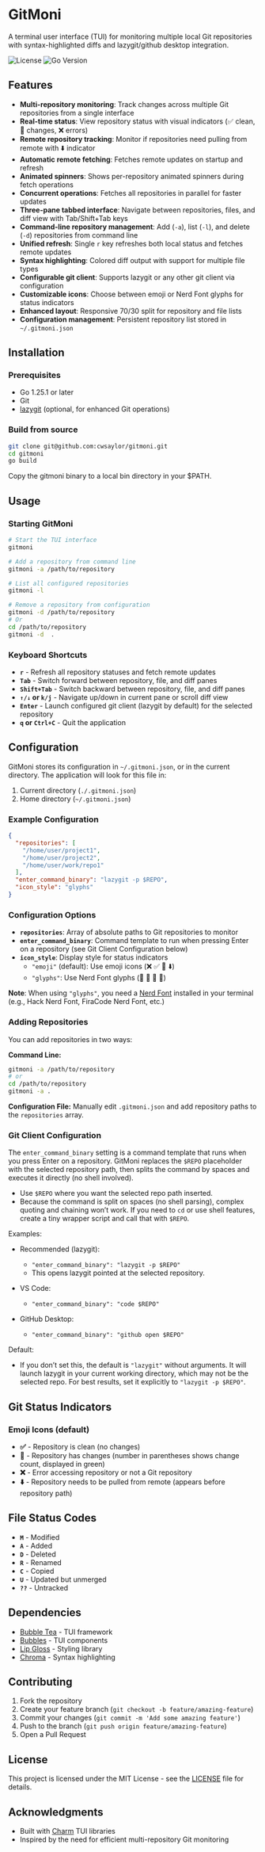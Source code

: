 # GitMoni

A terminal user interface (TUI) for monitoring multiple local Git repositories with syntax-highlighted diffs and lazygit/github desktop integration.

![License](https://img.shields.io/badge/license-MIT-blue.svg)
![Go Version](https://img.shields.io/badge/go-1.25.1-blue.svg)

## Features

- **Multi-repository monitoring**: Track changes across multiple Git repositories from a single interface
- **Real-time status**: View repository status with visual indicators (✅ clean, 🔄 changes, ❌ errors)
- **Remote repository tracking**: Monitor if repositories need pulling from remote with ⬇️ indicator
- **Automatic remote fetching**: Fetches remote updates on startup and refresh
- **Animated spinners**: Shows per-repository animated spinners during fetch operations
- **Concurrent operations**: Fetches all repositories in parallel for faster updates
- **Three-pane tabbed interface**: Navigate between repositories, files, and diff view with Tab/Shift+Tab keys
- **Command-line repository management**: Add (`-a`), list (`-l`), and delete (`-d`) repositories from command line
- **Unified refresh**: Single `r` key refreshes both local status and fetches remote updates
- **Syntax highlighting**: Colored diff output with support for multiple file types
- **Configurable git client**: Supports lazygit or any other git client via configuration
- **Customizable icons**: Choose between emoji or Nerd Font glyphs for status indicators
- **Enhanced layout**: Responsive 70/30 split for repository and file lists
- **Configuration management**: Persistent repository list stored in `~/.gitmoni.json`

## Installation

### Prerequisites

- Go 1.25.1 or later
- Git
- [lazygit](https://github.com/jesseduffield/lazygit) (optional, for enhanced Git operations)

### Build from source

```bash
git clone git@github.com:cwsaylor/gitmoni.git
cd gitmoni
go build
```
Copy the gitmoni binary to a local bin directory in your $PATH.

## Usage

### Starting GitMoni

```bash
# Start the TUI interface
gitmoni

# Add a repository from command line
gitmoni -a /path/to/repository

# List all configured repositories
gitmoni -l

# Remove a repository from configuration
gitmoni -d /path/to/repository
# Or
cd /path/to/repository
gitmoni -d  .
```

### Keyboard Shortcuts

- **`r`** - Refresh all repository statuses and fetch remote updates
- **`Tab`** - Switch forward between repository, file, and diff panes
- **`Shift+Tab`** - Switch backward between repository, file, and diff panes
- **`↑/↓` or `k/j`** - Navigate up/down in current pane or scroll diff view
- **`Enter`** - Launch configured git client (lazygit by default) for the selected repository
- **`q` or `Ctrl+C`** - Quit the application

## Configuration

GitMoni stores its configuration in `~/.gitmoni.json`, or in the current directory. The application will look for this file in:

1. Current directory (`./.gitmoni.json`)
2. Home directory (`~/.gitmoni.json`)

### Example Configuration

```json
{
  "repositories": [
    "/home/user/project1",
    "/home/user/project2",
    "/home/user/work/repo1"
  ],
  "enter_command_binary": "lazygit -p $REPO",
  "icon_style": "glyphs"
}
```

### Configuration Options

- **`repositories`**: Array of absolute paths to Git repositories to monitor
- **`enter_command_binary`**: Command template to run when pressing Enter on a repository (see Git Client Configuration below)
- **`icon_style`**: Display style for status indicators
  - `"emoji"` (default): Use emoji icons (❌ ✅ 🔄 ⬇️)
  - `"glyphs"`: Use Nerd Font glyphs (   )

**Note**: When using `"glyphs"`, you need a [Nerd Font](https://www.nerdfonts.com) installed in your terminal (e.g., Hack Nerd Font, FiraCode Nerd Font, etc.)

### Adding Repositories

You can add repositories in two ways:

**Command Line:**
```bash
gitmoni -a /path/to/repository
# or
cd /path/to/repository
gitmoni -a .
```

**Configuration File:**
Manually edit `.gitmoni.json` and add repository paths to the `repositories` array.

### Git Client Configuration

The `enter_command_binary` setting is a command template that runs when you press Enter on a repository. GitMoni replaces the `$REPO` placeholder with the selected repository path, then splits the command by spaces and executes it directly (no shell involved).

- Use `$REPO` where you want the selected repo path inserted.
- Because the command is split on spaces (no shell parsing), complex quoting and chaining won’t work. If you need to `cd` or use shell features, create a tiny wrapper script and call that with `$REPO`.

Examples:

- Recommended (lazygit):
  - `"enter_command_binary": "lazygit -p $REPO"`
  - This opens lazygit pointed at the selected repository.

- VS Code:
  - `"enter_command_binary": "code $REPO"`

- GitHub Desktop:
  - `"enter_command_binary": "github open $REPO"`

Default:

- If you don’t set this, the default is `"lazygit"` without arguments. It will launch lazygit in your current working directory, which may not be the selected repo. For best results, set it explicitly to `"lazygit -p $REPO"`.

## Git Status Indicators

### Emoji Icons (default)
- **✅** - Repository is clean (no changes)
- **🔄** - Repository has changes (number in parentheses shows change count, displayed in green)
- **❌** - Error accessing repository or not a Git repository
- **⬇️** - Repository needs to be pulled from remote (appears before repository path)

## File Status Codes

- **`M`** - Modified
- **`A`** - Added
- **`D`** - Deleted
- **`R`** - Renamed
- **`C`** - Copied
- **`U`** - Updated but unmerged
- **`??`** - Untracked

## Dependencies

- [Bubble Tea](https://github.com/charmbracelet/bubbletea) - TUI framework
- [Bubbles](https://github.com/charmbracelet/bubbles) - TUI components
- [Lip Gloss](https://github.com/charmbracelet/lipgloss) - Styling library
- [Chroma](https://github.com/alecthomas/chroma) - Syntax highlighting

## Contributing

1. Fork the repository
2. Create your feature branch (`git checkout -b feature/amazing-feature`)
3. Commit your changes (`git commit -m 'Add some amazing feature'`)
4. Push to the branch (`git push origin feature/amazing-feature`)
5. Open a Pull Request

## License

This project is licensed under the MIT License - see the [LICENSE](LICENSE) file for details.

## Acknowledgments

- Built with [Charm](https://charm.sh/) TUI libraries
- Inspired by the need for efficient multi-repository Git monitoring
